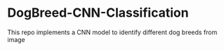 # DogBreed-CNN-Classification
This repo implements a CNN model to identify different dog breeds from image

